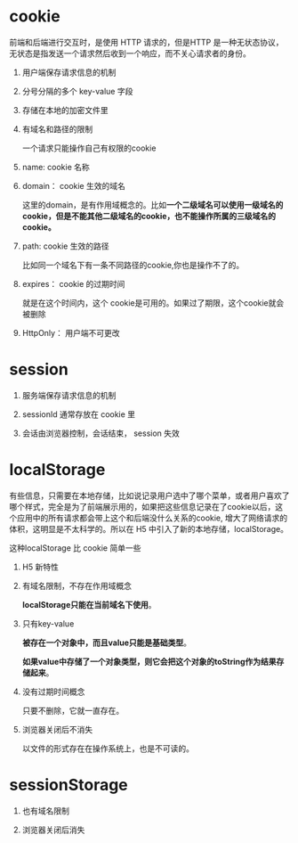 # cookie

前端和后端进行交互时，是使用 HTTP 请求的，但是HTTP 是一种无状态协议，无状态是指发送一个请求然后收到一个响应，而不关心请求者的身份。

1. 用户端保存请求信息的机制

2. 分号分隔的多个 key-value 字段

3. 存储在本地的加密文件里

4. 有域名和路径的限制
    
    一个请求只能操作自己有权限的cookie

5. name: cookie 名称

6. domain： cookie 生效的域名

    这里的domain，是有作用域概念的。比如**一个二级域名可以使用一级域名的cookie，但是不能其他二级域名的cookie，也不能操作所属的三级域名的cookie。**

7. path:  cookie 生效的路径

    比如同一个域名下有一条不同路径的cookie,你也是操作不了的。

8. expires： cookie 的过期时间

    就是在这个时间内，这个 cookie是可用的。如果过了期限，这个cookie就会被删除

9. HttpOnly： 用户端不可更改


# session

1. 服务端保存请求信息的机制

2. sessionId 通常存放在 cookie 里

3. 会话由浏览器控制，会话结束， session 失效


# localStorage

有些信息，只需要在本地存储，比如说记录用户选中了哪个菜单，或者用户喜欢了哪个样式，完全是为了前端展示用的，如果把这些信息记录在了cookie以后，这个应用中的所有请求都会带上这个和后端没什么关系的cookie, 增大了网络请求的体积，这明显是不太科学的。所以在 H5 中引入了新的本地存储，localStorage。

这种localStorage 比 cookie 简单一些

1. H5 新特性

2. 有域名限制，不存在作用域概念

    **localStorage只能在当前域名下使用**。

3. 只有key-value

    **被存在一个对象中，而且value只能是基础类型**。

    **如果value中存储了一个对象类型，则它会把这个对象的toString作为结果存储起来**。

4. 没有过期时间概念

    只要不删除，它就一直存在。

5. 浏览器关闭后不消失

    以文件的形式存在在操作系统上，也是不可读的。


# sessionStorage

1. 也有域名限制

2. 浏览器关闭后消失



